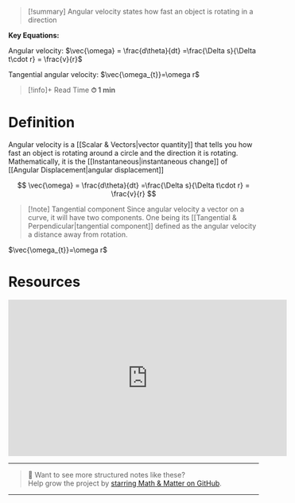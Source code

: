 
> [!summary]
Angular velocity states how fast an object is rotating in a direction
> 
**Key Equations:**
> 
Angular velocity:
$\vec{\omega} = \frac{d\theta}{dt} =\frac{\Delta s}{\Delta t\cdot r} = \frac{v}{r}$
> 
Tangential angular velocity:
$\vec{\omega_{t}}=\omega r$

>[!info]+ Read Time
**⏱ 1 min**

# Definition 
Angular velocity is a [[Scalar & Vectors|vector quantity]] that tells you how fast an object is rotating around a circle and the direction it is rotating. Mathematically, it is the [[Instantaneous|instantaneous change]] of [[Angular Displacement|angular displacement]]

$$
\vec{\omega} = \frac{d\theta}{dt} =\frac{\Delta s}{\Delta t\cdot r} = \frac{v}{r}
$$

> [!note] Tangential component
Since angular velocity a vector on a curve, it will have two components. One being its [[Tangential & Perpendicular|tangential component]] defined as the angular velocity a distance away from rotation.
> 
$\vec{\omega_{t}}=\omega r$

# Resources
<iframe width="560" height="315" src="https://www.youtube.com/embed/1SWPlmsJGoE?si=G43Mz6XHo_OPOL-P" title="YouTube video player" frameborder="0" allow="accelerometer; autoplay; clipboard-write; encrypted-media; gyroscope; picture-in-picture; web-share" referrerpolicy="strict-origin-when-cross-origin" allowfullscreen></iframe>


---

> 📂 Want to see more structured notes like these?  
> Help grow the project by [starring Math & Matter on GitHub](https://github.com/rajeevphysics/Obsidian-MathMatter).

---
